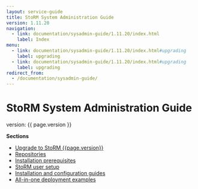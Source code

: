 ```yaml
---
layout: service-guide
title: StoRM System Administration Guide
version: 1.11.20
navigation:
  - link: documentation/sysadmin-guide/1.11.20/index.html
    label: Index
menu:
  - link: documentation/sysadmin-guide/1.11.20/index.html#upgrading
    label: upgrading
  - link: documentation/sysadmin-guide/1.11.20/index.html#upgrading
    label: upgrading
redirect_from:
  - /documentation/sysadmin-guide/
---
```


# StoRM System Administration Guide

version: {{ page.version }}

**Sections**

* [Upgrade to StoRM {{page.version}}](upgrading/index.html)
* [Repositories](repositories/index.html)
* [Installation prerequisites](installation-prerequisites/index.html)
* [StoRM user setup](service-user/index.html)
* [Installation and configuration guides](installation-guides/index.html)
* [All-in-one deployment examples](quick-deployments/index.html)


[Scientific Linux]: http://www.scientificlinux.org
[SL6]: http://linuxsoft.cern.ch/scientific/6x/
[how-to-nis]: http://www.tldp.org/HOWTO/NIS-HOWTO/index.html
[SPLguide]: https://twiki.cern.ch/twiki/bin/view/EGEE/SimplifiedPolicyLanguage
[pap_admin_CLI]: https://twiki.cern.ch/twiki/bin/view/EGEE/AuthZPAPCLI
[gridftp-admin-striped]: http://toolkit.globus.org/toolkit/docs/6.0/gridftp/admin/index.html#gridftp-admin-striped
[X509_SA_conf_example]: {{site.baseurl}}/documentation/how-to/storage-area-configuration-examples/1.11.3/index.html#sa-anonymous-rw-x509
[LDAPconfiguration]: {{site.baseurl}}/documentation/how-to/how-to-share-users-openldap/1.11.4/
[dip-guide]: storm-info-provider.html
[used-space-example]: {{site.baseurl}}/documentation/how-to/how-to-initialize-storage-area-used-space/
[releases]: {{site.baseurl}}/releases.html


[indigo-cdmi-spi]: https://github.com/indigo-dc/cdmi-spi
[indigo-cdmi-server]: https://github.com/indigo-dc/cdmi
[indigo-cdmi-server-user-guide]: https://indigo-dc.gitbooks.io/cdmi-qos/content/doc/api_walkthrough.html
[indigo-cdmi-deployment-guide]: https://github.com/italiangrid/cdmi-storm/blob/master/doc/admin.md

[centos7-install-guide]: {{site.baseurl}}/documentation/how-to/basic-storm-standalone-configuration-centos7/1.11.18/

